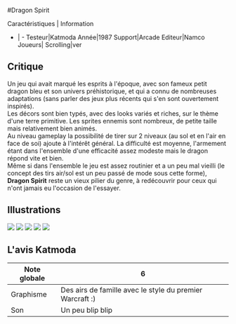 #Dragon Spirit

Caractéristiques | Information
- | -
Testeur|Katmoda
Année|1987
Support|Arcade
Editeur|Namco
Joueurs|
Scrolling|ver

## Critique
Un jeu qui avait marqué les esprits à l'époque, avec son fameux petit dragon bleu et son univers préhistorique, et qui a connu de nombreuses adaptations (sans parler des jeux plus récents qui s'en sont ouvertement inspirés).<br/>Les décors sont bien typés, avec des looks variés et riches, sur le thème d'une terre primitive. Les sprites ennemis sont nombreux, de petite taille mais relativement bien animés.<br/>Au niveau gameplay la possibilité de tirer sur 2 niveaux (au sol et en l'air en face de soi) ajoute à l'intérêt général. La difficulté est moyenne, l'armement étant dans l'ensemble d'une efficacité assez modeste mais le dragon répond vite et bien.<br/>Même si dans l'ensemble le jeu est assez routinier et a un peu mal vieilli (le concept des tirs air/sol est un peu passé de mode sous cette forme), <b>Dragon Spirit</b> reste un vieux pilier du genre, à redécouvrir pour ceux qui n'ont jamais eu l'occasion de l'essayer.

## Illustrations
![](http://www.shmup.com/images/thumbs/dspirit.jpg)
![](http://www.shmup.com/images/thumbs/)
![](http://www.shmup.com/images/thumbs/)
![](http://www.shmup.com/images/thumbs/)
![](http://www.shmup.com/images/thumbs/)

## L'avis Katmoda
Note globale|6
-|-
Graphisme|Des airs de famille avec le style du premier Warcraft :)
Son|Un peu blip blip
